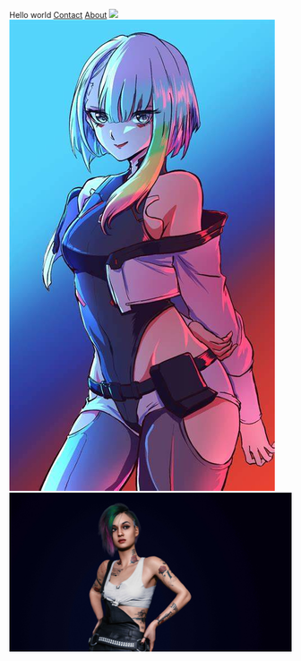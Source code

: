 Hello world
[Contact](https://RonisReji.github.io/Contact.html)
[About](https://RonisReji.github.io/About.html)
![](https://i.pinimg.com/originals/7e/dc/25/7edc25ee22bd7fe68ca963977729d174.png)
![](https://github.com/RonisREJI/RonisReji.github.io/blob/main/OIP.jfif)
![](https://github.com/RonisREJI/RonisReji.github.io/blob/main/cyberpunk-2077-judy-5k-dr.jpg)
